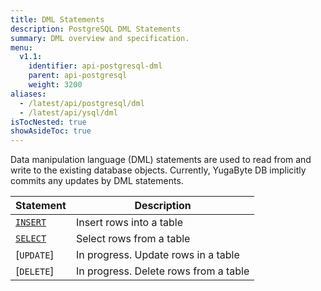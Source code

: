 ```yaml
---
title: DML Statements
description: PostgreSQL DML Statements
summary: DML overview and specification.
menu:
  v1.1:
    identifier: api-postgresql-dml
    parent: api-postgresql
    weight: 3200
aliases:
  - /latest/api/postgresql/dml
  - /latest/api/ysql/dml
isTocNested: true
showAsideToc: true
---
```


Data manipulation language (DML) statements are used to read from and write to the existing database objects. Currently, YugaByte DB implicitly commits any updates by DML statements.

Statement | Description |
----------|-------------|
[`INSERT`](../dml_insert) | Insert rows into a table |
[`SELECT`](../dml_select) | Select rows from a table |
[`UPDATE`] | In progress. Update rows in a table |
[`DELETE`] | In progress. Delete rows from a table |

